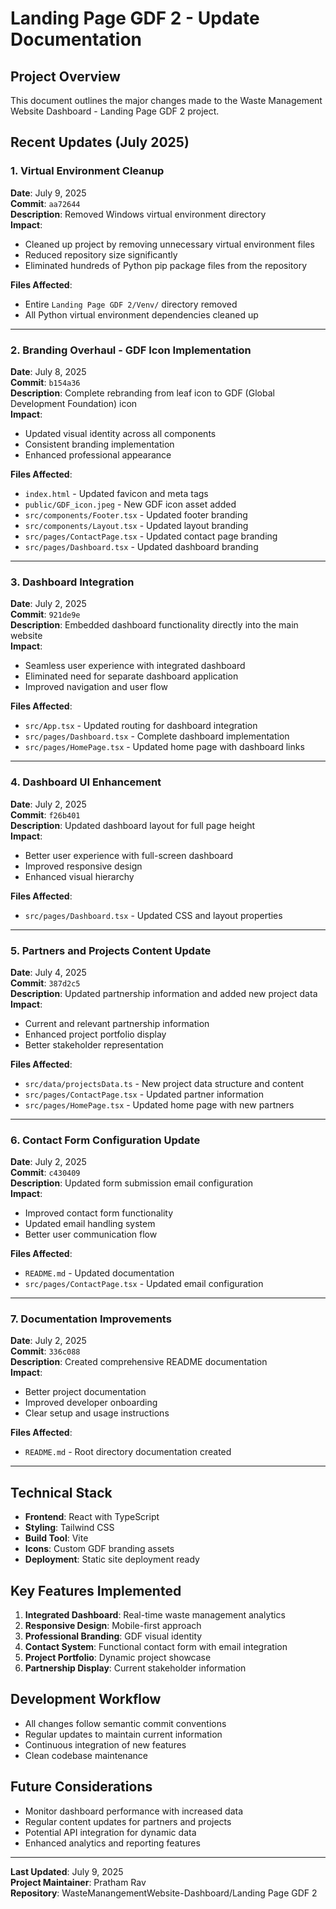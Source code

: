 # Landing Page GDF 2 - Update Documentation

## Project Overview
This document outlines the major changes made to the Waste Management Website Dashboard - Landing Page GDF 2 project.

## Recent Updates (July 2025)

### 1. Virtual Environment Cleanup
**Date**: July 9, 2025  
**Commit**: `aa72644`  
**Description**: Removed Windows virtual environment directory  
**Impact**: 
- Cleaned up project by removing unnecessary virtual environment files
- Reduced repository size significantly
- Eliminated hundreds of Python pip package files from the repository

**Files Affected**:
- Entire `Landing Page GDF 2/Venv/` directory removed
- All Python virtual environment dependencies cleaned up

---

### 2. Branding Overhaul - GDF Icon Implementation
**Date**: July 8, 2025  
**Commit**: `b154a36`  
**Description**: Complete rebranding from leaf icon to GDF (Global Development Foundation) icon  
**Impact**:
- Updated visual identity across all components
- Consistent branding implementation
- Enhanced professional appearance

**Files Affected**:
- `index.html` - Updated favicon and meta tags
- `public/GDF_icon.jpeg` - New GDF icon asset added
- `src/components/Footer.tsx` - Updated footer branding
- `src/components/Layout.tsx` - Updated layout branding
- `src/pages/ContactPage.tsx` - Updated contact page branding
- `src/pages/Dashboard.tsx` - Updated dashboard branding

---

### 3. Dashboard Integration
**Date**: July 2, 2025  
**Commit**: `921de9e`  
**Description**: Embedded dashboard functionality directly into the main website  
**Impact**:
- Seamless user experience with integrated dashboard
- Eliminated need for separate dashboard application
- Improved navigation and user flow

**Files Affected**:
- `src/App.tsx` - Updated routing for dashboard integration
- `src/pages/Dashboard.tsx` - Complete dashboard implementation
- `src/pages/HomePage.tsx` - Updated home page with dashboard links

---

### 4. Dashboard UI Enhancement
**Date**: July 2, 2025  
**Commit**: `f26b401`  
**Description**: Updated dashboard layout for full page height  
**Impact**:
- Better user experience with full-screen dashboard
- Improved responsive design
- Enhanced visual hierarchy

**Files Affected**:
- `src/pages/Dashboard.tsx` - Updated CSS and layout properties

---

### 5. Partners and Projects Content Update
**Date**: July 4, 2025  
**Commit**: `387d2c5`  
**Description**: Updated partnership information and added new project data  
**Impact**:
- Current and relevant partnership information
- Enhanced project portfolio display
- Better stakeholder representation

**Files Affected**:
- `src/data/projectsData.ts` - New project data structure and content
- `src/pages/ContactPage.tsx` - Updated partner information
- `src/pages/HomePage.tsx` - Updated home page with new partners

---

### 6. Contact Form Configuration Update
**Date**: July 2, 2025  
**Commit**: `c430409`  
**Description**: Updated form submission email configuration  
**Impact**:
- Improved contact form functionality
- Updated email handling system
- Better user communication flow

**Files Affected**:
- `README.md` - Updated documentation
- `src/pages/ContactPage.tsx` - Updated email configuration

---

### 7. Documentation Improvements
**Date**: July 2, 2025  
**Commit**: `336c088`  
**Description**: Created comprehensive README documentation  
**Impact**:
- Better project documentation
- Improved developer onboarding
- Clear setup and usage instructions

**Files Affected**:
- `README.md` - Root directory documentation created

---

## Technical Stack
- **Frontend**: React with TypeScript
- **Styling**: Tailwind CSS
- **Build Tool**: Vite
- **Icons**: Custom GDF branding assets
- **Deployment**: Static site deployment ready

## Key Features Implemented
1. **Integrated Dashboard**: Real-time waste management analytics
2. **Responsive Design**: Mobile-first approach
3. **Professional Branding**: GDF visual identity
4. **Contact System**: Functional contact form with email integration
5. **Project Portfolio**: Dynamic project showcase
6. **Partnership Display**: Current stakeholder information

## Development Workflow
- All changes follow semantic commit conventions
- Regular updates to maintain current information
- Continuous integration of new features
- Clean codebase maintenance

## Future Considerations
- Monitor dashboard performance with increased data
- Regular content updates for partners and projects
- Potential API integration for dynamic data
- Enhanced analytics and reporting features

---

**Last Updated**: July 9, 2025  
**Project Maintainer**: Pratham Rav  
**Repository**: WasteManangementWebsite-Dashboard/Landing Page GDF 2
